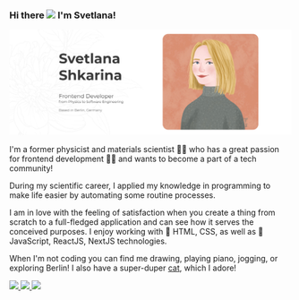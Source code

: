 ### Hi there <img src="https://media.giphy.com/media/hvRJCLFzcasrR4ia7z/giphy.gif" width="30px"> I'm Svetlana!

<img src="./gh-header-image.jpg" alt="Svetlana Shkarina">

I'm a former physicist and materials scientist :woman_scientist: who has a great passion for frontend development :woman_technologist: and wants to become a part of a tech community!

During my scientific career, I applied my knowledge in programming to make life easier by automating some routine processes. 

I am in love with the feeling of satisfaction when you create a thing from scratch to a full-fledged application and can see how it serves the conceived purposes. I enjoy working with :older_man: HTML, CSS, as well as :baby: JavaScript, ReactJS, NextJS technologies.

When I'm not coding you can find me drawing, playing piano, jogging, or exploring Berlin! I also have a super-duper <a href="https://www.instagram.com/tonystar.cat">cat</a>, which I adore!

<!-- LinkedIn Contact -->
  <a href="https://www.linkedin.com/in/svetlana-shkarina-ph-d-84a80658">
    <img src="https://img.shields.io/badge/-SVETLANA%20SHKARINA-blue?style=for-the-badge&logo=Linkedin&logoColor=white"/>
  </a>
  
<!-- Email -->
  <a href="mailto:svetlana.n.shkarina@gmail.com">
    <img src="https://img.shields.io/badge/EMAIL-svetlana.n.shkarina@gmail.com-686e6a?style=for-the-badge"/>
  </a>
  
<!-- Personal website -->

<a href="https://shkarina.me/">
    <img src="https://img.shields.io/badge/-SVETLANA%20SHKARINA-dd9d83?style=for-the-badge&logo=SVG&logoColor=white"/>
  </a>
